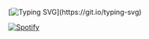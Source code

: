 [![Typing SVG](https://readme-typing-svg.demolab.com?font=Fira+Code&pause=1000&color=F6FF05&center=true&vCenter=true&width=435&lines=Hi+%F0%9F%91%8B%2C+I'm+Somesh+Diwan;I+will+be+back+soon.)](https://git.io/typing-svg)

[![Spotify](https://https://novatorem-git-main-somesh-sanjay-diwans-projects.vercel.app//api/spotify)](https://open.spotify.com/user/31zhbnft7zx62tqpddryes5p7rz4)


